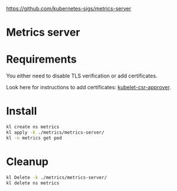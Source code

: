 
https://github.com/kubernetes-sigs/metrics-server

# Metrics server

# Requirements

You either need to disable TLS verification or add certificates.

Look here for instructions to add certificates: [kubelet-csr-approver](../kubelet-csr-approver/).

# Install

```bash
kl create ns metrics
kl apply -k ./metrics/metrics-server/
kl -n metrics get pod
```

# Cleanup

```bash
kl Delete -k ./metrics/metrics-server/
kl delete ns metrics
```
